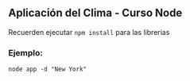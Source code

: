 ## Aplicación del Clima - Curso Node

Recuerden ejecutar ```npm install``` para las librerias

### Ejemplo:

```
node app -d "New York"
```